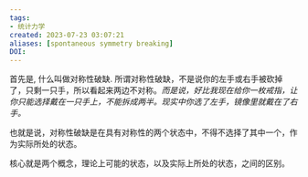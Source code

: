 ```yaml
---
tags: 
- 统计力学
created: 2023-07-23 03:07:21
aliases: [spontaneous symmetry breaking]
DOI: 
---
```


首先是, 什么叫做对称性破缺. 所谓对称性破缺，不是说你的左手或右手被砍掉了，只剩一只手，所以看起来两边不对称。*而是说，好比我现在给你一枚戒指，让你只能选择戴在一只手上，不能拆成两半。现实中你选了左手，镜像里就戴在了右手。*

也就是说，对称性破缺是在具有对称性的两个状态中，不得不选择了其中一个，作为实际所处的状态。

核心就是两个概念，理论上可能的状态，以及实际上所处的状态，之间的区别。

